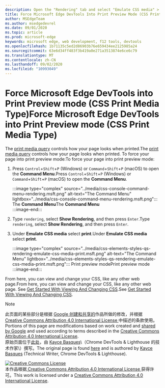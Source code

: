 ```yaml
---
description: Open the "Rendering" tab and select "Emulate CSS media" > "print".
title: Force Microsoft Edge DevTools Into Print Preview Mode (CSS Print Media Type)
author: MSEdgeTeam
ms.author: msedgedevrel
ms.date: 09/01/2020
ms.topic: article
ms.prod: microsoft-edge
keywords: microsoft edge, web development, f12 tools, devtools
ms.openlocfilehash: 1b71135c5ed2d86903b76e659434ee2125985a24
ms.sourcegitcommit: 63e6d34ff483f3b419a0e271a3513874e6ce6c79
ms.translationtype: MT
ms.contentlocale: zh-CN
ms.lasthandoff: 09/02/2020
ms.locfileid: "10993049"
---
```

<!-- Copyright Kayce Basques 

   Licensed under the Apache License, Version 2.0 (the "License");
   you may not use this file except in compliance with the License.
   You may obtain a copy of the License at

       https://www.apache.org/licenses/LICENSE-2.0

   Unless required by applicable law or agreed to in writing, software
   distributed under the License is distributed on an "AS IS" BASIS,
   WITHOUT WARRANTIES OR CONDITIONS OF ANY KIND, either express or implied.
   See the License for the specific language governing permissions and
   limitations under the License.  -->





# <span data-ttu-id="a4e17-104">Force Microsoft Edge DevTools into Print Preview mode (CSS Print Media Type)</span><span class="sxs-lookup"><span data-stu-id="a4e17-104">Force Microsoft Edge DevTools into Print Preview mode (CSS Print Media Type)</span></span>   



<span data-ttu-id="a4e17-105">The [print media query][MDNUsingMediaQueries] controls how your page looks when printed.</span><span class="sxs-lookup"><span data-stu-id="a4e17-105">The [print media query][MDNUsingMediaQueries] controls how your page looks when printed.</span></span>  <span data-ttu-id="a4e17-106">To force your page into print preview mode:</span><span class="sxs-lookup"><span data-stu-id="a4e17-106">To force your page into print preview mode:</span></span>  

1.  <span data-ttu-id="a4e17-107">Press `Control`+`Shift`+`P` \(Windows\) or `Command`+`Shift`+`P` \(macOS\) to open the **Command Menu**.</span><span class="sxs-lookup"><span data-stu-id="a4e17-107">Press `Control`+`Shift`+`P` \(Windows\) or `Command`+`Shift`+`P` \(macOS\) to open the **Command Menu**.</span></span>  
    
    :::image type="complex" source="../media/css-console-command-menu-rendering.msft.png" alt-text="The Command Menu" lightbox="../media/css-console-command-menu-rendering.msft.png":::
       <span data-ttu-id="a4e17-109">The **Command Menu**</span><span class="sxs-lookup"><span data-stu-id="a4e17-109">The **Command Menu**</span></span>  
    :::image-end:::  
    
1.  <span data-ttu-id="a4e17-110">Type `rendering`, select **Show Rendering**, and then press `Enter`.</span><span class="sxs-lookup"><span data-stu-id="a4e17-110">Type `rendering`, select **Show Rendering**, and then press `Enter`.</span></span>  
1.  <span data-ttu-id="a4e17-111">Under **Emulate CSS media** select **print**.</span><span class="sxs-lookup"><span data-stu-id="a4e17-111">Under **Emulate CSS media** select **print**.</span></span>  
    
    :::image type="complex" source="../media/css-elements-styles-qs-rendering-emulate-css-media-print.msft.png" alt-text="The Command Menu" lightbox="../media/css-elements-styles-qs-rendering-emulate-css-media-print.msft.png":::
       <span data-ttu-id="a4e17-113">Print preview mode</span><span class="sxs-lookup"><span data-stu-id="a4e17-113">Print preview mode</span></span>  
    :::image-end:::  
    
<span data-ttu-id="a4e17-114">From here, you can view and change your CSS, like any other web page.</span><span class="sxs-lookup"><span data-stu-id="a4e17-114">From here, you can view and change your CSS, like any other web page.</span></span>  <span data-ttu-id="a4e17-115">See [Get Started With Viewing And Changing CSS][DevToolsCSSGetStarted].</span><span class="sxs-lookup"><span data-stu-id="a4e17-115">See [Get Started With Viewing And Changing CSS][DevToolsCSSGetStarted].</span></span>  

<!--  
 


-->  

<!-- links -->  

[MicrosoftEdgeDevTools]: ../../devtools-guide-chromium.md "Microsoft Edge (Chromium) Developer tools | Microsoft Docs"  
[DevToolsCSSGetStarted]: ./index.md "Get started with viewing and changing CSS | Microsoft Docs"  

[MDNUsingMediaQueries]: https://developer.mozilla.org/docs/Web/CSS/Media_Queries/Using_media_queries "Using media queries | MDN"  

> [!NOTE]
> <span data-ttu-id="a4e17-119">此页面的某些部分是根据 [Google 创建和共享的][GoogleSitePolicies]作品所做的修改，并根据[ Creative Commons Attribution 4.0 International License ][CCA4IL]中描述的条款使用。</span><span class="sxs-lookup"><span data-stu-id="a4e17-119">Portions of this page are modifications based on work created and [shared by Google][GoogleSitePolicies] and used according to terms described in the [Creative Commons Attribution 4.0 International License][CCA4IL].</span></span>  
> <span data-ttu-id="a4e17-120">原始页面位于[此处](https://developers.google.com/web/tools/chrome-devtools/css/print-preview)，由 [Kayce Basques][KayceBasques]\（Chrome DevTools \& Lighthouse 的技术作家\）撰写。</span><span class="sxs-lookup"><span data-stu-id="a4e17-120">The original page is found [here](https://developers.google.com/web/tools/chrome-devtools/css/print-preview) and is authored by [Kayce Basques][KayceBasques] \(Technical Writer, Chrome DevTools \& Lighthouse\).</span></span>  

[![Creative Commons License][CCby4Image]][CCA4IL]  
<span data-ttu-id="a4e17-122">本作品根据[ Creative Commons Attribution 4.0 International License ][CCA4IL]获得许可。</span><span class="sxs-lookup"><span data-stu-id="a4e17-122">This work is licensed under a [Creative Commons Attribution 4.0 International License][CCA4IL].</span></span>  

[CCA4IL]: https://creativecommons.org/licenses/by/4.0  
[CCby4Image]: https://i.creativecommons.org/l/by/4.0/88x31.png  
[GoogleSitePolicies]: https://developers.google.com/terms/site-policies  
[KayceBasques]: https://developers.google.com/web/resources/contributors/kaycebasques  
